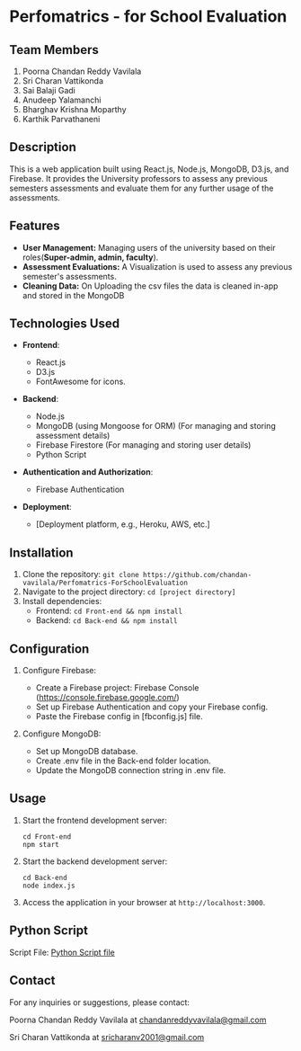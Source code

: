 # Perfomatrics - for School Evaluation

## Team Members

1. Poorna Chandan Reddy Vavilala
2. Sri Charan Vattikonda
3. Sai Balaji Gadi 
4. Anudeep Yalamanchi
5. Bharghav Krishna Moparthy
6. Karthik Parvathaneni
## Description
This is a web application built using React.js, Node.js, MongoDB, D3.js, and Firebase. It provides the University professors to assess any previous semesters assessments and evaluate them for any further usage of the assessments.

## Features
- **User Management:** Managing users of the university based on their roles(**Super-admin, admin, faculty**).
- **Assessment Evaluations:** A Visualization is used to assess any previous semester's assessments.
- **Cleaning Data:** On Uploading the csv files the data is cleaned in-app and stored in the MongoDB

## Technologies Used
- **Frontend**:
  - React.js
  - D3.js
  - FontAwesome for icons.

- **Backend**:
  - Node.js
  - MongoDB (using Mongoose for ORM) (For managing and storing assessment details)
  - Firebase Firestore (For managing and storing user details)
  - Python Script

- **Authentication and Authorization**:
  - Firebase Authentication
  
- **Deployment**:
  - [Deployment platform, e.g., Heroku, AWS, etc.]

## Installation
1. Clone the repository: `git clone https://github.com/chandan-vavilala/Perfomatrics-ForSchoolEvaluation`
2. Navigate to the project directory: `cd [project directory]`
3. Install dependencies:
   - Frontend: `cd Front-end && npm install`
   - Backend: `cd Back-end && npm install`

## Configuration
1. Configure Firebase:
   - Create a Firebase project: Firebase Console (https://console.firebase.google.com/)
   - Set up Firebase Authentication and copy your Firebase config.
   - Paste the Firebase config in [fbconfig.js] file.

2. Configure MongoDB:
   - Set up MongoDB database.
   - Create .env file in the Back-end folder location.
   - Update the MongoDB connection string in .env file.

## Usage
1. Start the frontend development server:
   ```
   cd Front-end
   npm start
   ```

2. Start the backend development server:
   ```
   cd Back-end
   node index.js
   ```

3. Access the application in your browser at `http://localhost:3000`.

## Python Script 
Script File: [Python Script file](https://github.com/chandan-vavilala/Perfomatrics-ForSchoolEvaluation/blob/main/Back-end/cleanedDataScript.py)


## Contact
For any inquiries or suggestions, please contact:

Poorna Chandan Reddy Vavilala at chandanreddyvavilala@gmail.com

Sri Charan Vattikonda at sricharanv2001@gmail.com



